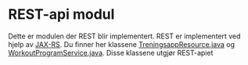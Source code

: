 # REST-api modul

Dette er modulen der REST blir implementert. REST er implementert ved hjelp av [JAX-RS](https://docs.oracle.com/javaee/6/tutorial/doc/giepu.html). 
Du finner her klassene [TreningsappResource.java](treningsapp/restapi/src/main/java/treningsapp/restapi/TreningsappResource.java) og [WorkoutProgramService.java](treningsapp/restapi/src/main/java/treningsapp/restapi/WorkoutProgramService.java). 
Disse klassene utgjør REST-apiet